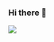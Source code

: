 ### Hi there 👋

<img src="https://img.shields.io/static/v1?label=Blog&message=Rocketseat&color=7159c1&style=for-the-badge&logo=ghost"/>

<!--
**byteGianLucas/byteGianLucas** is a ✨ _special_ ✨ repository because its `README.md` (this file) appears on your GitHub profile.

Here are some ideas to get you started:

- 🔭 I’m currently working on ...
- 🌱 I’m currently learning ...
- 👯 I’m looking to collaborate on ...
- 🤔 I’m looking for help with ...
- 💬 Ask me about ...
- 📫 How to reach me: ...
- 😄 Pronouns: ...
- ⚡ Fun fact: ...
-->
